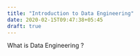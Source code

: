 ```yaml
---
title: "Introduction to Data Engineering"
date: 2020-02-15T09:47:38+05:45
draft: true
---
```


What is Data Engineering ?

